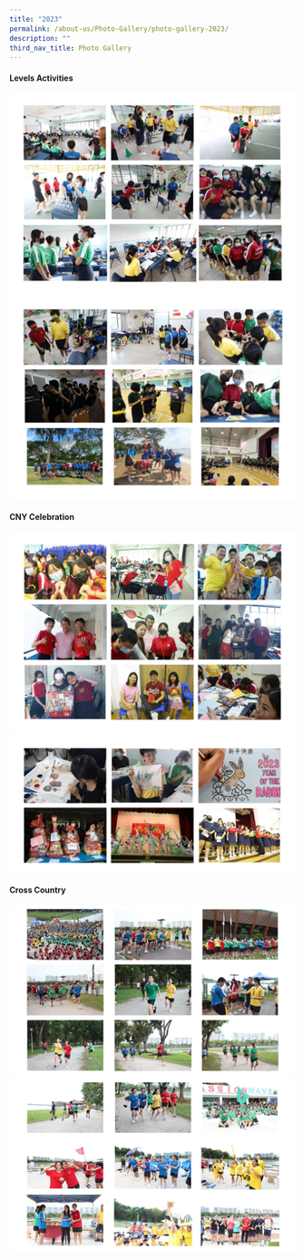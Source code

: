 ```yaml
---
title: "2023"
permalink: /about-us/Photo-Gallery/photo-gallery-2023/
description: ""
third_nav_title: Photo Gallery
---
```

#### Levels Activities
![](/images/2023%20Levels%20activities_Page_1.jpg)
![](/images/2023%20Levels%20activities_Page_2.jpg)


#### CNY Celebration
![](/images/2023%20CNY_Page_1.jpg)
![](/images/2023%20CNY_Page_2.jpg)


#### Cross Country
![](/images/2023%20x%20country_page_1.jpg)
![](/images/2023%20x%20country_page_2.jpg)